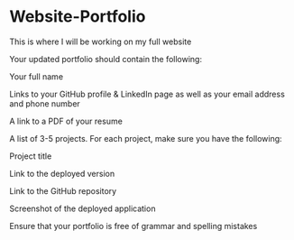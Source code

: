 # Website-Portfolio
This is where I will be working on my full website

Your updated portfolio should contain the following:


Your full name


Links to your GitHub profile & LinkedIn page as well as your email address and phone number


A link to a PDF of your resume


A list of 3-5 projects. For each project, make sure you have the following:


Project title


Link to the deployed version


Link to the GitHub repository


Screenshot of the deployed application




Ensure that your portfolio is free of grammar and spelling mistakes

